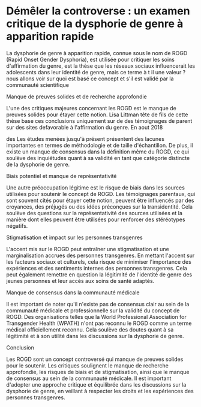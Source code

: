 # Démêler la controverse : un examen critique de la dysphorie de genre à apparition rapide


La dysphorie de genre à apparition rapide, connue sous le nom de ROGD (Rapid Onset Gender Dysphoria), est utilisée pour critiquer les soins d'affirmation du genre, est la thèse que les réseaux sociaux influencerait les adolescents dans leur identité de genre, mais ce terme à t il une valeur ? nous allons voir sur quoi est basé ce concept et s'il est validé par la communauté scientifique    

Manque de preuves solides et de recherche approfondie

L'une des critiques majeures concernant les ROGD est le manque de preuves solides pour étayer cette notion. Lisa Littman tête de fils de cette thèse base ces conclusions uniquement sur de des témoignages de parent sur des sites defavorable à l'affirmation du genre. En aout 2018 

des  Les études menées jusqu'à présent présentent des lacunes importantes en termes de méthodologie et de taille d'échantillon. De plus, il existe un manque de consensus dans la définition même du ROGD, ce qui soulève des inquiétudes quant à sa validité en tant que catégorie distincte de la dysphorie de genre.

Biais potentiel et manque de représentativité

Une autre préoccupation légitime est le risque de biais dans les sources utilisées pour soutenir le concept de ROGD. Les témoignages parentaux, qui sont souvent cités pour étayer cette notion, peuvent être influencés par des croyances, des préjugés ou des idées préconçues sur la transidentité. Cela soulève des questions sur la représentativité des sources utilisées et la manière dont elles peuvent être utilisées pour renforcer des stéréotypes négatifs.

Stigmatisation et impact sur les personnes transgenres

L'accent mis sur le ROGD peut entraîner une stigmatisation et une marginalisation accrues des personnes transgenres. En mettant l'accent sur les facteurs sociaux et culturels, cela risque de minimiser l'importance des expériences et des sentiments internes des personnes transgenres. Cela peut également remettre en question la légitimité de l'identité de genre des jeunes personnes et leur accès aux soins de santé adaptés.

Manque de consensus dans la communauté médicale

Il est important de noter qu'il n'existe pas de consensus clair au sein de la communauté médicale et professionnelle sur la validité du concept de ROGD. Des organisations telles que la World Professional Association for Transgender Health (WPATH) n'ont pas reconnu le ROGD comme un terme médical officiellement reconnu. Cela soulève des doutes quant à sa légitimité et à son utilité dans les discussions sur la dysphorie de genre.

Conclusion

Les ROGD sont un concept controversé qui manque de preuves solides pour le soutenir. Les critiques soulignent le manque de recherche approfondie, les risques de biais et de stigmatisation, ainsi que le manque de consensus au sein de la communauté médicale. Il est important d'adopter une approche critique et équilibrée dans les discussions sur la dysphorie de genre, en veillant à respecter les droits et les expériences des personnes transgenres.
